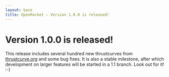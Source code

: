 ```yaml
---
layout: base
title: OpenRocket — Version 1.0.0 is released!
---
```


# Version 1.0.0 is released!

This release includes several hundred new thrustcurves from [thrustcurve.org](http://www.thrustcurve.org/) and some bug fixes. It is also a stable milestone, after which development on larger features will be started in a 1.1 branch. Look out for it! :-)
